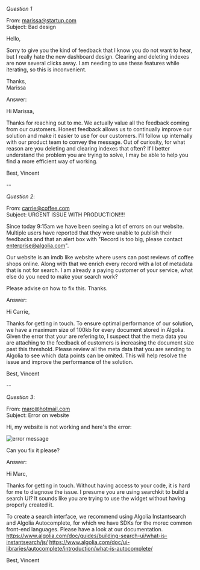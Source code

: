 _Question 1_

From: marissa@startup.com  
Subject: Bad design

Hello,

Sorry to give you the kind of feedback that I know you do not want to hear, but I really hate the new dashboard design. Clearing and deleting indexes are now several clicks away. I am needing to use these features while iterating, so this is inconvenient.

Thanks,  
Marissa

Answer:

Hi Marissa,

Thanks for reaching out to me. We actually value all the feedback coming from our customers. Honest feedback allows us to continually improve our solution and make it easier to use for our customers. 
I'll follow up internally with our product team to convey the message. 
Out of curiosity, for what reason are you deleting and clearing indexes that often? If I better understand the problem you are trying to solve, I may be able to help you find a more efficient way of working.

Best, 
Vincent

--

_Question 2_:

From: carrie@coffee.com  
Subject: URGENT ISSUE WITH PRODUCTION!!!!

Since today 9:15am we have been seeing a lot of errors on our website. Multiple users have reported that they were unable to publish their feedbacks and that an alert box with "Record is too big, please contact enterprise@algolia.com".

Our website is an imdb like website where users can post reviews of coffee shops online. Along with that we enrich every record with a lot of metadata that is not for search. I am already a paying customer of your service, what else do you need to make your search work?

Please advise on how to fix this. Thanks.

Answer:

Hi Carrie,

Thanks for getting in touch. To ensure optimal performance of our solution, we have a maximum size of 100kb for every document stored in Algolia. 
Given the error that your are refering to, I suspect that the meta data you are attaching to the feedback of customers is increasing the document size past this threshold. 
Please review all the meta data that you are sending to Algolia to see which data points can be omited. This will help resolve the issue and improve the performance of the solution.

Best,
Vincent

--

_Question 3_:

From: marc@hotmail.com  
Subject: Error on website

Hi, my website is not working and here's the error:

![error message](./error.png)

Can you fix it please?

Answer:

Hi Marc,

Thanks for getting in touch.
Without having access to your code, it is hard for me to diagnose the issue.
I presume you are using searchkit to build a search UI?
It sounds like you are trying to use the widget without having properly created it.

To create a search interface, we recommend using Algolia Instantsearch and Algolia Autocomplete, for which we have SDKs for the morec common front-end languages.
Please have a look at our documentation.
https://www.algolia.com/doc/guides/building-search-ui/what-is-instantsearch/js/
https://www.algolia.com/doc/ui-libraries/autocomplete/introduction/what-is-autocomplete/

Best,
Vincent

